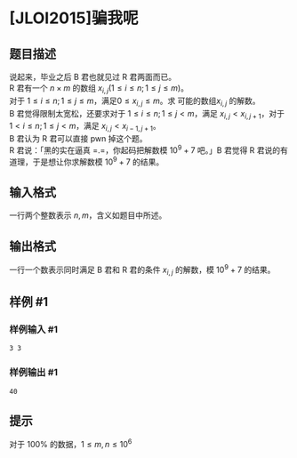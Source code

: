 # [JLOI2015]骗我呢

## 题目描述

说起来，毕业之后 B 君也就见过 R 君两面而已。  
R 君有一个 $n \times m$ 的数组 $x_{i,j}(1 \le i \le n; 1 \le j \le m)$。  
对于 $1 \le i \le n; 1 \le j \le m$，满足$0 \le x_{i,j} \le m$。求 可能的数组$x_{i,j}$ 的解数。  
B 君觉得限制太宽松，还要求对于 $1 \le i \le n; 1 \le j<m$，满足 $x_{i,j} <x_{i,j+1}$，对于$1 <i \le n; 1 \le j<m$，满足 $x_{i,j} <x_{i-1,j+1}$。  
B 君认为 R 君可以直接 pwn 掉这个题。  
R 君说：「黑的实在逼真 =.=，你起码把解数模 $10^9+7$ 吧。」B 君觉得 R 君说的有道理，于是想让你求解数模 $10^9+7$ 的结果。


## 输入格式

一行两个整数表示 $n, m$，含义如题目中所述。


## 输出格式

一行一个数表示同时满足 B 君和 R 君的条件 $x_{i,j}$ 的解数，模 $10^9+7$ 的结果。


## 样例 #1

### 样例输入 #1
```
3 3
```

### 样例输出 #1

```
40
```

## 提示

对于 $100\%$ 的数据，$1 \leq m, n \leq 10^6$

